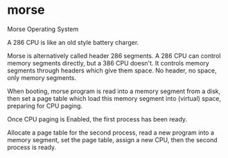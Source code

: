 # morse
Morse Operating System

A 286 CPU is like an old style battery charger.

Morse is alternatively called header 286 segments. A 286 CPU can control memory segments directly, but a 386 CPU doesn't. It controls memory segments through headers which give them space. No header, no space, only memory segments.

When booting, morse program is read into a memory segment from a disk, then set a page table which load this memory segment into (virtual) space, preparing for CPU paging.

Once CPU paging is Enabled, the first process has been ready.

Allocate a page table for the second process, read a new program into a memory segment, set the page table, assign a new CPU, then the second process is ready.

